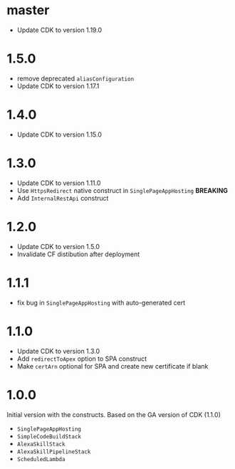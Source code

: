 # master
* Update CDK to version 1.19.0

# 1.5.0
* remove deprecated `aliasConfiguration`
* Update CDK to version 1.17.1

# 1.4.0
* Update CDK to version 1.15.0

# 1.3.0
* Update CDK to version 1.11.0
* Use `HttpsRedirect` native construct in `SinglePageAppHosting` **BREAKING**
* Add `InternalRestApi` construct

# 1.2.0
* Update CDK to version 1.5.0
* Invalidate CF distibution after deployment

# 1.1.1
* fix bug in `SinglePageAppHosting` with auto-generated cert

# 1.1.0

* Update CDK to version 1.3.0
* Add `redirectToApex` option to SPA construct
* Make `certArn` optional for SPA and create new certificate if blank

# 1.0.0

Initial version with the constructs. Based on the GA version of CDK (1.1.0)

* `SinglePageAppHosting`
* `SimpleCodeBuildStack`
* `AlexaSkillStack`
* `AlexaSkillPipelineStack`
* `ScheduledLambda`
